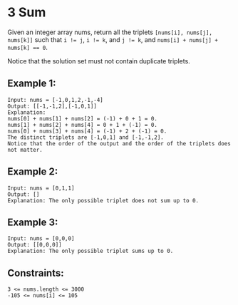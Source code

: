 # 3 Sum

Given an integer array nums, return all the triplets `[nums[i], nums[j], nums[k]]` such that `i != j`, `i != k`, and `j != k`, and `nums[i] + nums[j] + nums[k] == 0`.

Notice that the solution set must not contain duplicate triplets.


## Example 1:

```
Input: nums = [-1,0,1,2,-1,-4]
Output: [[-1,-1,2],[-1,0,1]]
Explanation: 
nums[0] + nums[1] + nums[2] = (-1) + 0 + 1 = 0.
nums[1] + nums[2] + nums[4] = 0 + 1 + (-1) = 0.
nums[0] + nums[3] + nums[4] = (-1) + 2 + (-1) = 0.
The distinct triplets are [-1,0,1] and [-1,-1,2].
Notice that the order of the output and the order of the triplets does not matter.
```

## Example 2:

```
Input: nums = [0,1,1]
Output: []
Explanation: The only possible triplet does not sum up to 0.
```

## Example 3:

```
Input: nums = [0,0,0]
Output: [[0,0,0]]
Explanation: The only possible triplet sums up to 0.
```

## Constraints:

```
3 <= nums.length <= 3000
-105 <= nums[i] <= 105
```
